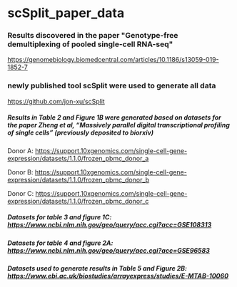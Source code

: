 # scSplit_paper_data

### Results discovered in the paper "Genotype-free demultiplexing of pooled single-cell RNA-seq"
https://genomebiology.biomedcentral.com/articles/10.1186/s13059-019-1852-7

### newly published tool scSplit were used to generate all data
https://github.com/jon-xu/scSplit


##### Results in Table 2 and Figure 1B were generated based on datasets for the paper Zheng et al, “Massively parallel digital transcriptional profiling of single cells” (previously deposited to biorxiv)
Donor A: https://support.10xgenomics.com/single-cell-gene-expression/datasets/1.1.0/frozen_pbmc_donor_a

Donor B: https://support.10xgenomics.com/single-cell-gene-expression/datasets/1.1.0/frozen_pbmc_donor_b

Donor C: https://support.10xgenomics.com/single-cell-gene-expression/datasets/1.1.0/frozen_pbmc_donor_c

##### Datasets for table 3 and figure 1C: https://www.ncbi.nlm.nih.gov/geo/query/acc.cgi?acc=GSE108313

##### Datasets for table 4 and figure 2A: https://www.ncbi.nlm.nih.gov/geo/query/acc.cgi?acc=GSE96583

##### Datasets used to generate results in Table 5 and Figure 2B: https://www.ebi.ac.uk/biostudies/arrayexpress/studies/E-MTAB-10060
